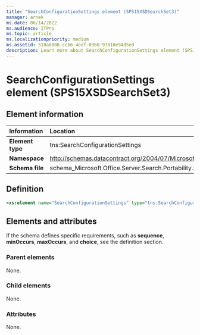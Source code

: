 ```yaml
---
title: "SearchConfigurationSettings element (SPS15XSDSearchSet3)"
manager: arnek
ms.date: 06/14/2022
ms.audience: ITPro
ms.topic: article
ms.localizationpriority: medium
ms.assetid: 518ad808-ccb6-4eef-0360-97810e94d5ed
description: Learn more about SearchConfigurationSettings element (SPS15XSDSearchSet3).
---
```


# SearchConfigurationSettings element (SPS15XSDSearchSet3)



## Element information

|Information|Location|
|:-----|:-----|
|**Element type** |tns:SearchConfigurationSettings |
|**Namespace** |http://schemas.datacontract.org/2004/07/Microsoft.Office.Server.Search.Portability   |
|**Schema file**  |schema_Microsoft.Office.Server.Search.Portability.xsd   |

## Definition

```XML
<xs:element name="SearchConfigurationSettings" type="tns:SearchConfigurationSettings"></xs:element>

```

## Elements and attributes

If the schema defines specific requirements, such as **sequence**, **minOccurs**, **maxOccurs**, and **choice**, see the definition section.

### Parent elements

None.

### Child elements

None.

### Attributes

None.
